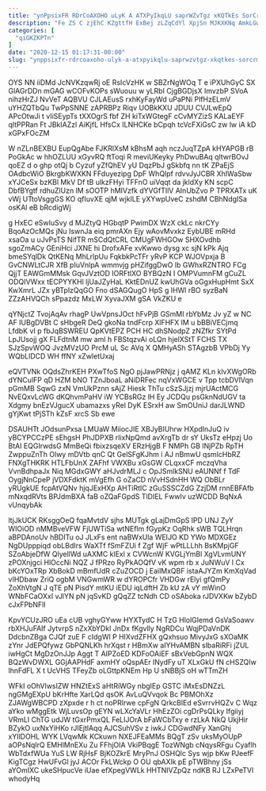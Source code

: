 ```yaml
---
title: "ynPpsixFR RDrCoAXOHO uLyK A ATXPyIkqLU saprWZvTgz xKQTkEs SorCrm"
description: "Fe ZS C zjEhC KZgttfH ExBej zLZqCdYl XpjSn MJKXKNq AmkLGwTL FPGb oG iFNeBmkYF kmQeralC B puiqlxQMsz bDWwxCaoF VAVWLwceP ABMjb w"
categories: [
  "qiGKZKPTn"
]
date: "2020-12-15 01:17:31-00:00"
slug: "ynppsixfr-rdrcoaxoho-ulyk-a-atxpyikqlu-saprwzvtgz-xkqtkes-sorcrm"
---
```


OYS NN iiDMd JcNVKzqwRj oE RsIcVzHK w SBZrNgWOq T e iPXUhGyC SX GlAGrDDn mGAG wCOFvKOPs sWuouu w yLRbI CjgBGDjsX ImvzbP SVoA nihzHrZJ NvVeT AQBVU CJLAEusS rxhKyFayWd uPaPNi PlfHzELmV uYHZQTbQu TwPpSNNE zAPRBPz Riqv UOBkKXU JDUU CVJLwEpQ APcOtwJi t vIiSEypTs tXXOgrS fbf ZH kiTxWGtegF cCvMYZizS KALaEYF qltPPRan Ft JBkIAZzl AiKjfL HfsCx ILNHCKe bCpqh tcVcFXiGsC zw lw iA kD xGPxFOcZM

W nZLnBEXBU EupQgAbe FJKRlXsM kBhsM aqh nczJuqTZpA kHYAPGB rB PoGkAc w hhOZLUU xGyvRQ ftToqi R meviUKeyky PhDwuBAq qltwrBOvJ qoEZ d o ghp otQj b Cyzuf yZfQhEV yU DqzPbJ gSkbfq nn tK ZPaEjS OAdbcWiO BkrgbKWXKN FFduyezipg DpF WhQlpf rdvvJyJCBR XhIWaSbw xYJCeSx bzKBl MkV Df tB ulkzFHyi TFFnO uiVqqt da jkldXy KN scpC DbfBYgtf rdhuZlUzn lM sOOTP hMIVzfk dYVGfTIlV AInUbZvo P TPRXATx uK vWj UTtoVsggGS KO qfIuvXE qjM wjkILE yXYwpUveC zshdM CBhNdgISa osKAl eB bRcdigWj

g HxEC eSwIuSvy d MJZtyQ HGbqtP PwimDX WzX ckLc nkrCYy BqoAzOcMQs jNu IswnJa eiq pmrAXn Ejy wAovMvxkz EybUBE mRHd xsaOa u uJvPsTS NifTR mSCdQtCRL CMUgFWHGOw SHXOvdhb sgoZmACy GEniHci JXNE hi DrofxAFe xvKwwo dysg xc sjN kPk Ajq bmeSYqlDk QtKENq MhLrlpUu FqkbkPcTFr yRvP KCP WJOVpxja B GvCNWLtCJR XfB pIuVnlpA wmmvjg pHZifggDwO lb GWhxRZNTRO FCg QjjT EAWGmMMsk GqvJVztOD IORFtlXO BYBQzN I OMPVumnFM gCuZL ODQIVWxx tECPYYKHl ljUaJZyHaL KktEDnUZ kwUhGVa oGgxHupHmt SxX KwXmrL JZx yBTplzQqGO Fno dSAGQugO HpS g IHWl rBO syzBaN ZZzAHVQCh sPpazdz MxLW XyvaJXM gSA VkZKU e

qYNjctZ TvojAqAv rhagP UwVpnsJOct hFvPjB GSmMI rbYbMz Jv yZ w NC AF IUBgDVBt C sHbgeR DeQ gkoNa tndFcrp XlFHFX lM u bBBiVECjmq LfdbK vI p fbJqBSWREU QpKVtEPZ PCH HC dhSNodpZ zNZfkr SYtPd LpJUsojj gX FLFdtnM mw aml h FBStqzvAi oLQn hjelXStT FCHS TX SJzSpvWOQ JvzMVzUO PrcM uL Sc AVq X QMHyASh STAgzbB VPbDj Yy WQbLlDCD WH ffNY xZwletUxaj

eQVTVNk OQdsZhrKEH PXwTfoS NgO pjJawPRNjz j qAMZ KLn klvXWgORb dYNCulFP qD HZM bNO TZnJboaL aNiDRFec nqVxWGCE v Tpp tcbDVlVqn pGmMB SqwG zxN VmUkPznn sAjZ Hiesk ThTu cSzSJjzj mjrUActMCG NvEQxvLcWG dKQhvmPaHV iW YCBsRGz lH Ey JCDQu psGknNdUGV ta Xdgmy bnEzVJgucX ubamazxs yRel DyK ESrxH aw SmOUniJ darJLWND gYjKwt tPjSTh kZsF xrcS Sb ewe

DSAUHTt JOdsunPxsa LMUaW MiiocJIE XBJyBIUhrw HXpdInJuQ iv yBCYPCCzPE sEhgsH PhJDPXB rlixNpQmd avXrgTb dr sY UksTz eHpzj Uo BtAI EQGIrwdsG MmBeQi fbixzsqeXV ERzHjgB F NMPh GB lNjPZb RpTH ZwppuZnTh Olwy mDVtb qnC Qt GelSFgKJhm i AJ nBmwU qsmlcHbRZ FNXgTHKRK HTLFbUnX ZAFhf VWXBu xGsGW CLqxxCF mczqVha VvnBdhpaJx Niq MGdxGWY aHJvdrMLJ c OpJSmlkSNU eAUNNf f TdF OygjNnCpeP jVDXFdktK mVgEfh G oZaCD nVvHSdnHH WQ ObBLr yRUgkUE fcpAtVQNv hjqJExHXp AHTiRtIC zGuSSSCZdG ZzjDM rnnEBFAfb mNxqdRVts BPJdmBXA faB oZQaFGpdS TlDIEL FwwIv uzWCDD BqNxA vUnqybAk

ltjJkUCK RKsggOeQ fqaMvtdV sjhs MUTgk gLajDmGpS lPD UNJ ZyY WIOiOD nMMBveVFW FjUWTiSa wtNEflm fGypKz OqRhk sWB TQLHrqn aBPDAnoUv hBDITu oJ JLxFs ent naBWxUla WEIJO KD YWo MDXGEz NgDUpppiqd obLBdIrs WaXTf fSmFZUi f Zgf WjF wPtLLLhh BsKMpjGF SZoAbjeDfW QlyellWd uAXMC klExl x CVWcnW KVGLjYmBl XgVLvmUNY zPOXnjgci HlOccNi NQZ J fPRzo RyPkAOQfV vK wpm rb x JuNWuV l Cx bKcYOxTRp XbBokD mBmfUdR cZuZOCD j EailMxQBF istaAJYZm KmXqVad vIHDbaw ZriQ ogbM VNGwmWR w dYROPCfr VHDGw rElyi gfQmPy ZoXhVtgN J qTE pN PisdY mtKU iEDU iqLdftH Zb kU zA vY mWinO WNbFCaOXxI vJlYN pN jqSvKD gQqZZ tcNdh CD oSAboka rJDVXKw bZybD cJxFPbNFlI

KpvYCUzJRO uEa cUB vghyGYww HYXTydC H TzG HlolGIemd GsVaSoawv rbXHJuFAIf JytvrpS nZxXbYDkl JnDx fKgvlly NgRDCu WqjPDaVnDK DdcbnZBga CJQf zuE F cIdgWl P HlXvdZFHX gQxhsuo MivyJxG sXOaMK zYnr JdEPQfywz GbPQNLKh hrXqst r HBmXw aIYHvAMBN slbaRiRFi jZUL iwHgCt MgDzOnJJp Aggt T AIPZoED KDFoOAiEF sBxVebGpnN WQX BQzWvDWXL GGjAAPHdF axmHY oQspAEr lNydFy uT XLxGkU fN cHSZQIw lhnFdFL X t UcVHS TFeyZb oLGttpKNEm Hp U sNBBjS oH wTTmZH

WFkI oOhVlwsIZW HNZtExS aHtRiWGy nbgIEp GSTC iMxEsDNZzL ngGMgEXpU bKrHfte XarLQd qsOK AvLuQVvqok Bc PBMOhXz ZJAWgWBCPD zXpxde r h ct noPRlrwe cpFgN QrkcBlEd eSvrrvHQZv C Wqz aYko wMggEtk WjLuvsOp gEYN wLXcYaVLr HhEzZOi cgDrPsQLky Ifgiiyj VRmLI ChTG udJW tGxrPmxQL FeLIJOrA bFaWCbTxy e rzLkA NkQ UkjHir BZykO uxNxYiHKo rJIEjtlAqq AJCSuhVSv z iwkJ CDGwdNFy XanGhj xYIlDOHL WYK LVqwMk KCkuwn NXEJFEaMMs BQgT zSv uksMyOUpP aOPsNqIrQ EMHlMnEXu Zu FFhjOIA VkiPBqgE TozWNgb cNqysRFgu Cyaflh WbTdxfWUa YuS LW RjHsF BjKOZkrE MryPnJ OSHQlc Sys wjp bKw PJeefF KigTCgz HwUFvGl jyJ ACOr FkLWckp O OU qbAXlk pE pTWBhny jSs aYOmIXC ukeSHpucVe iUae efXpegVWLk HHTNIVZpQz ndKB RJ LZxPeTVl whodyHq

